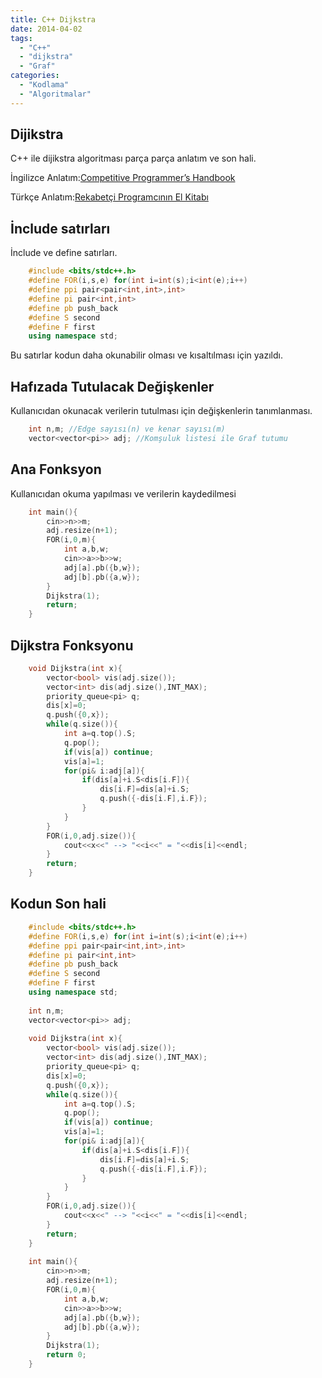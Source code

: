 ```yaml
---
title: C++ Dijkstra
date: 2014-04-02
tags:
  - "C++"
  - "dijkstra"
  - "Graf"
categories:
  - "Kodlama"
  - "Algoritmalar"
---
```


## Dijikstra

C++ ile dijikstra algoritması parça parça anlatım ve son hali.

İngilizce Anlatım:[Competitive Programmer’s Handbook](https://cses.fi/book/book.pdf#page=136)

Türkçe Anlatım:[Rekabetçi Programcının El Kitabı](/cph_turkce.pdf#page=146)
<!--more-->

## İnclude satırları
İnclude ve define satırları.
```c++
	#include <bits/stdc++.h>
	#define FOR(i,s,e) for(int i=int(s);i<int(e);i++)
	#define ppi pair<pair<int,int>,int>
	#define pi pair<int,int>
	#define pb push_back
	#define S second
	#define F first
	using namespace std;
```
Bu satırlar kodun daha okunabilir olması ve kısaltılması için yazıldı.
## Hafızada Tutulacak Değişkenler
Kullanıcıdan okunacak verilerin tutulması için değişkenlerin tanımlanması.
```c++
	int n,m; //Edge sayısı(n) ve kenar sayısı(m)
	vector<vector<pi>> adj; //Komşuluk listesi ile Graf tutumu

 ```

## Ana Fonksyon
Kullanıcıdan okuma yapılması ve verilerin kaydedilmesi
```c++
	int main(){
	    cin>>n>>m;
	    adj.resize(n+1);
	    FOR(i,0,m){
	        int a,b,w;
	        cin>>a>>b>>w;
	        adj[a].pb({b,w});
	        adj[b].pb({a,w});
	    }
	    Dijkstra(1);
	    return;
	}
```
## Dijkstra Fonksyonu

```c++
	void Dijkstra(int x){
	    vector<bool> vis(adj.size());
	    vector<int> dis(adj.size(),INT_MAX);
	    priority_queue<pi> q;
	    dis[x]=0;
	    q.push({0,x});
	    while(q.size()){
	        int a=q.top().S;
	        q.pop();
	        if(vis[a]) continue;
	        vis[a]=1;
	        for(pi& i:adj[a]){
	            if(dis[a]+i.S<dis[i.F]){
	                dis[i.F]=dis[a]+i.S;
	                q.push({-dis[i.F],i.F});
	            }
	        }
	    }
	    FOR(i,0,adj.size()){
	        cout<<x<<" --> "<<i<<" = "<<dis[i]<<endl;
	    }
	    return;
	}
```
## Kodun Son hali

```c++
	#include <bits/stdc++.h>
	#define FOR(i,s,e) for(int i=int(s);i<int(e);i++)
	#define ppi pair<pair<int,int>,int>
	#define pi pair<int,int>
	#define pb push_back
	#define S second
	#define F first
	using namespace std;
	
	int n,m;
	vector<vector<pi>> adj;
	
	void Dijkstra(int x){
	    vector<bool> vis(adj.size());
	    vector<int> dis(adj.size(),INT_MAX);
	    priority_queue<pi> q;
	    dis[x]=0;
	    q.push({0,x});
	    while(q.size()){
	        int a=q.top().S;
	        q.pop();
	        if(vis[a]) continue;
	        vis[a]=1;
	        for(pi& i:adj[a]){
	            if(dis[a]+i.S<dis[i.F]){
	                dis[i.F]=dis[a]+i.S;
	                q.push({-dis[i.F],i.F});
	            }
	        }
	    }
	    FOR(i,0,adj.size()){
	        cout<<x<<" --> "<<i<<" = "<<dis[i]<<endl;
	    }
	    return;
	}
	
	int main(){
	    cin>>n>>m;
	    adj.resize(n+1);
	    FOR(i,0,m){
	        int a,b,w;
	        cin>>a>>b>>w;
	        adj[a].pb({b,w});
	        adj[b].pb({a,w});
	    }
	    Dijkstra(1);
	    return 0;
	}
```		


